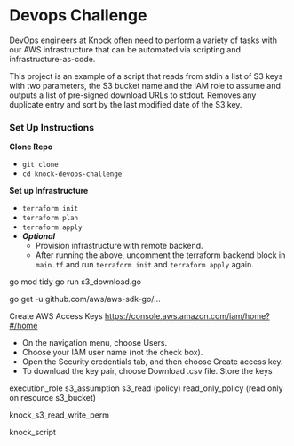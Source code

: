 # Devops Challenge

DevOps engineers at Knock often need to perform a variety of tasks with our AWS infrastructure that can be automated via scripting and infrastructure-as-code.

This project is an example of a script that reads from stdin a list of S3 keys with two parameters, the S3 bucket name and the IAM role to assume and outputs a list of pre-signed download URLs to stdout. Removes any duplicate entry and sort by the last modified date of the S3 key.

### Set Up Instructions

**Clone Repo**
* `git clone`
* `cd knock-devops-challenge`

**Set up Infrastructure**
* `terraform init`
* `terraform plan`
* `terraform apply`
* ***Optional***
  * Provision infrastructure with remote backend.
  * After running the above, uncomment the terraform backend block in `main.tf` and run `terraform init` and `terraform apply` again.


go mod tidy
go run s3_download.go

go get -u github.com/aws/aws-sdk-go/...

Create AWS Access Keys
https://console.aws.amazon.com/iam/home?#/home

* On the navigation menu, choose Users.
* Choose your IAM user name (not the check box).
* Open the Security credentials tab, and then choose Create access key.
* To download the key pair, choose Download .csv file. Store the keys



execution_role
    s3_assumption
        s3_read (policy)
            read_only_policy (read only on resource s3_bucket)



knock_s3_read_write_perm




knock_script
